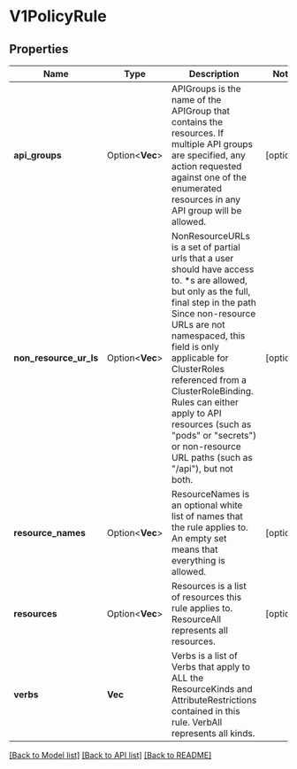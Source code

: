 # V1PolicyRule

## Properties

Name | Type | Description | Notes
------------ | ------------- | ------------- | -------------
**api_groups** | Option<**Vec<String>**> | APIGroups is the name of the APIGroup that contains the resources.  If multiple API groups are specified, any action requested against one of the enumerated resources in any API group will be allowed. | [optional]
**non_resource_ur_ls** | Option<**Vec<String>**> | NonResourceURLs is a set of partial urls that a user should have access to.  *s are allowed, but only as the full, final step in the path Since non-resource URLs are not namespaced, this field is only applicable for ClusterRoles referenced from a ClusterRoleBinding. Rules can either apply to API resources (such as \"pods\" or \"secrets\") or non-resource URL paths (such as \"/api\"),  but not both. | [optional]
**resource_names** | Option<**Vec<String>**> | ResourceNames is an optional white list of names that the rule applies to.  An empty set means that everything is allowed. | [optional]
**resources** | Option<**Vec<String>**> | Resources is a list of resources this rule applies to.  ResourceAll represents all resources. | [optional]
**verbs** | **Vec<String>** | Verbs is a list of Verbs that apply to ALL the ResourceKinds and AttributeRestrictions contained in this rule.  VerbAll represents all kinds. | 

[[Back to Model list]](../README.md#documentation-for-models) [[Back to API list]](../README.md#documentation-for-api-endpoints) [[Back to README]](../README.md)


